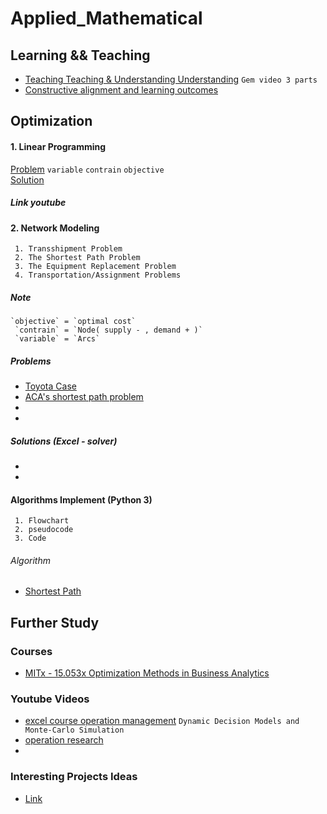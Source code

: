 
# Applied_Mathematical

## Learning && Teaching
* [Teaching Teaching & Understanding Understanding](https://www.youtube.com/playlist?list=PLUvh8nBV_eO9ma_DggZiSGLnKb9hBZ5yO) `Gem video 3 parts`
* [Constructive alignment and learning outcomes](https://www.youtube.com/watch?v=Xs4WLm0uC2k)

## Optimization

#### 1. Linear Programming
     
   [Problem](https://docs.google.com/document/d/145ZE2ROviynli4JsHqq36wOsb8CWaniKgRa1vdcHD_I/edit?usp=sharing) `variable` `contrain` `objective` 
   <br>
   [Solution](https://docs.google.com/spreadsheets/d/1u2Hg92uHjqpBwaXoY1vOXOozK8RGEwEJ-0tTrx8xeZA/edit?usp=sharing)
   
##### Link youtube



#### 2. Network Modeling
     1. Transshipment Problem
     2. The Shortest Path Problem
     3. The Equipment Replacement Problem
     4. Transportation/Assignment Problems
##### Note

    `objective` = `optimal cost`
     `contrain` = `Node( supply - , demand + )`
     `variable` = `Arcs`
    
    
##### Problems

  * [Toyota Case](https://docs.google.com/document/d/1AI09pXvTiA7XTzrWvmRNdHLphLtDGuVsuAt8G78TgFg/edit?usp=sharing)
  * [ACA's shortest path problem]()
  * []()
  * []()
    
##### Solutions (Excel - solver)
  * []()
  * []()
     
#### Algorithms Implement (Python 3)
     1. Flowchart
     2. pseudocode
     3. Code
###### Algorithm
  * [Shortest Path](https://www.youtube.com/watch?v=7Fe12XVKoyQ)


## Further Study 
### Courses
   * [MITx - 15.053x Optimization Methods in Business Analytics](https://openlearninglibrary.mit.edu/courses/course-v1:MITx+15.053x+3T2016/course/)

### Youtube Videos
   * [excel course operation management](https://www.youtube.com/c/DecisionMaking101/playlists) `Dynamic Decision Models and Monte-Carlo Simulation`
   * [operation research](https://www.youtube.com/playlist?list=PL9U1RaeyCt0zmJsIqreoiHw7fju5wnPdE)
   * []()

### Interesting Projects Ideas
  * [Link](http://web.mit.edu/15.053/www/projects.htm)




